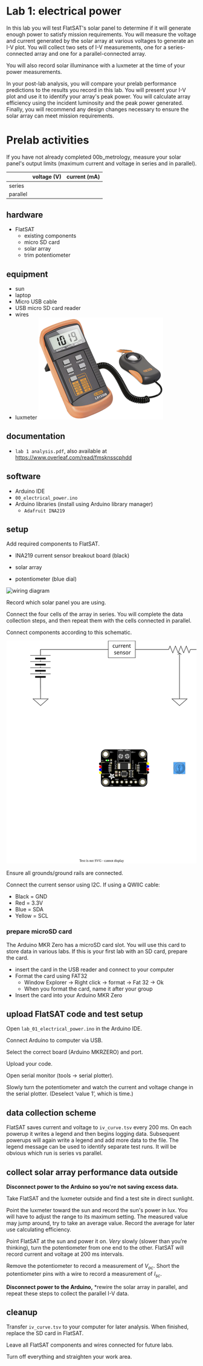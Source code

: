 # Lab 1: electrical power

In this lab you will test FlatSAT's solar panel to determine if it will generate enough power to satisfy mission requirements. You will measure the voltage and current generated by the solar array at various voltages to generate an I-V plot. You will collect two sets of I-V measurements, one for a series-connected array and one for a parallel-connected array. 

You will also record solar illuminance with a luxmeter at the time of your power measurements. 

In your post-lab analysis, you will compare your prelab performance predictions to the results you record in this lab. You will present your I-V plot and use it to identify your array's peak power. You will calculate array efficiency using the incident luminosity and the peak power generated. Finally, you will recommend any design changes necessary to ensure the solar array can meet mission requirements.

# Prelab activities

If you have not already completed 00b_metrology, measure your solar panel's output limits (maximum current and voltage in series and in parallel). 

|          | voltage (V) | current (mA) |
| -------- | ----------- | ------------ |
| series   |             |              |
| parallel |             |              |

## hardware

- FlatSAT
  - existing components
  - micro SD card
  - solar array
  - trim potentiometer

## equipment

- sun
- laptop
- Micro USB cable
- USB micro SD card reader
- wires
- luxmeter
  ![luxmeter](sources/luxmeter.png)

## documentation

- `lab 1 analysis.pdf`, also available at https://www.overleaf.com/read/fmsknsscphdd

## software

- Arduino IDE
- `00_electrical_power.ino`
- Arduino libraries (install using Arduino library manager)
  - `Adafruit INA219`

## setup

Add required components to FlatSAT. 

- INA219 current sensor breakout board (black)

- solar array

- potentiometer (blue dial)

![wiring diagram](../sources/fritzing/331X.svg)

Record which solar panel you are using.

Connect the four cells of the array in series. You will complete the data collection steps, and then repeat them with the cells connected in parallel.

Connect components according to this schematic. 

![](sources/electrical_schematic.svg)

Ensure all grounds/ground rails are connected. 

Connect the current sensor using I2C. If using a QWIIC cable: 

- Black = GND
- Red = 3.3V
- Blue = SDA
- Yellow = SCL

### prepare microSD card

The Arduino MKR Zero has a microSD card slot. You will use this card to store data in various labs. If this is your first lab with an SD card, prepare the card. 

- insert the card in the USB reader and connect to your computer
- Format the card using FAT32
  - Window Explorer -> Right click -> format -> Fat 32 -> Ok
  - When you format the card, name it after your group
- Insert the card into your Arduino MKR Zero

## upload FlatSAT code and test setup

Open `lab_01_electrical_power.ino` in the Arduino IDE. 

Connect Arduino to computer via USB. 

Select the correct board (Arduino MKRZERO) and port. 

Upload your code. 

Open serial monitor (tools -> serial plotter).

Slowly turn the potentiometer and watch the current and voltage change in the serial plotter. (Deselect ‘value 1’, which is time.)

## data collection scheme

FlatSAT saves current and voltage to `iv_curve.tsv` every 200 ms. On each powerup it writes a legend and then begins logging data. Subsequent powerups will again write a legend and add more data to the file. The legend message can be used to identify separate test runs. It will be obvious which run is series vs parallel. 

## collect solar array performance data outside

**Disconnect power to the Arduino so you're not saving excess data.**

Take FlatSAT and the luxmeter outside and find a test site in direct sunlight. 

Point the luxmeter toward the sun and record the sun's power in lux. You will have to adjust the range to its maximum setting. The measured value may jump around, try to take an average value. Record the average for later use calculating efficiency. 

Point FlatSAT at the sun and power it on. *Very* slowly (slower than you’re thinking), turn the potentiometer from one end to the other. FlatSAT will record current and voltage at 200 ms intervals. 

Remove the potentiometer to record a measurement of $V_{oc}$. Short the potentiometer pins with a wire to record a measurement of $I_{sc}$. 

**Disconnect power to the Arduino,** *rewire the solar array in parallel, and repeat these steps to collect the parallel I-V data. 

## cleanup

Transfer `iv_curve.tsv` to your computer for later analysis. When finished, replace the SD card in FlatSAT. 

Leave all FlatSAT components and wires connected for future labs. 

Turn off everything and straighten your work area. 
